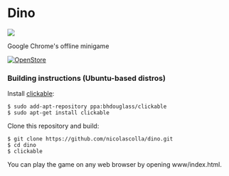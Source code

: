 # Dino

![](assets/screenshot.gif)

Google Chrome's offline minigame

[![OpenStore](https://open-store.io/badges/en_US.png)](https://open-store.io/app/dino.collaproductions)


### Building instructions (Ubuntu-based distros)

Install [clickable](https://clickable-ut.dev/en/latest/install.html):

```
$ sudo add-apt-repository ppa:bhdouglass/clickable
$ sudo apt-get install clickable
```

Clone this repository and build:

```
$ git clone https://github.com/nicolascolla/dino.git
$ cd dino
$ clickable
```

You can play the game on any web browser by opening www/index.html.
